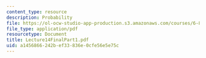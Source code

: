 ```yaml
---
content_type: resource
description: Probability
file: https://ol-ocw-studio-app-production.s3.amazonaws.com/courses/6-825-techniques-in-artificial-intelligence-sma-5504-fall-2002/a1456866242bef33836e0cfe56e5e75c_Lecture14FinalPart1.pdf
file_type: application/pdf
resourcetype: Document
title: Lecture14FinalPart1.pdf
uid: a1456866-242b-ef33-836e-0cfe56e5e75c
---
```

